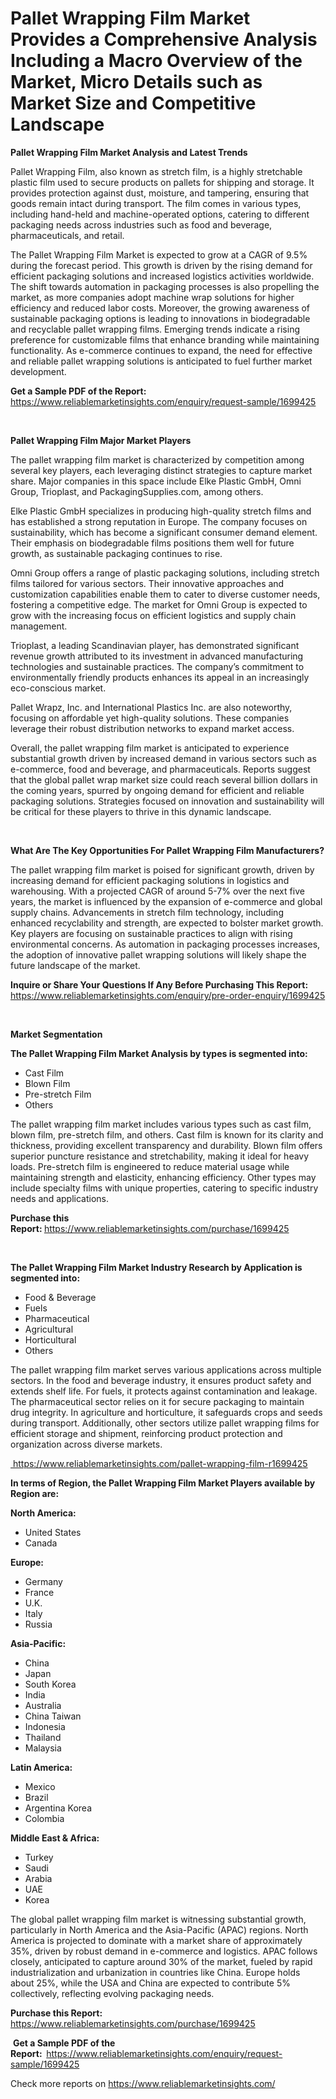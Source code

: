 <p><h1>Pallet Wrapping Film Market Provides a Comprehensive Analysis Including a Macro Overview of the Market, Micro Details such as Market Size and Competitive Landscape</h1></p><p><strong>Pallet Wrapping Film Market Analysis and Latest Trends</strong></p>
<p><p>Pallet Wrapping Film, also known as stretch film, is a highly stretchable plastic film used to secure products on pallets for shipping and storage. It provides protection against dust, moisture, and tampering, ensuring that goods remain intact during transport. The film comes in various types, including hand-held and machine-operated options, catering to different packaging needs across industries such as food and beverage, pharmaceuticals, and retail.</p><p>The Pallet Wrapping Film Market is expected to grow at a CAGR of 9.5% during the forecast period. This growth is driven by the rising demand for efficient packaging solutions and increased logistics activities worldwide. The shift towards automation in packaging processes is also propelling the market, as more companies adopt machine wrap solutions for higher efficiency and reduced labor costs. Moreover, the growing awareness of sustainable packaging options is leading to innovations in biodegradable and recyclable pallet wrapping films. Emerging trends indicate a rising preference for customizable films that enhance branding while maintaining functionality. As e-commerce continues to expand, the need for effective and reliable pallet wrapping solutions is anticipated to fuel further market development.</p></p>
<p><strong>Get a Sample PDF of the Report:&nbsp;</strong> <a href="https://www.reliablemarketinsights.com/enquiry/request-sample/1699425?utm_campaign=3493&utm_medium=2&utm_source=Github&utm_content=ia&utm_term=27032025&utm_id=pallet-wrapping-film">https://www.reliablemarketinsights.com/enquiry/request-sample/1699425</a></p>
<p>&nbsp;</p>
<p><strong>Pallet Wrapping Film Major Market Players</strong></p>
<p><p>The pallet wrapping film market is characterized by competition among several key players, each leveraging distinct strategies to capture market share. Major companies in this space include Elke Plastic GmbH, Omni Group, Trioplast, and PackagingSupplies.com, among others.</p><p>Elke Plastic GmbH specializes in producing high-quality stretch films and has established a strong reputation in Europe. The company focuses on sustainability, which has become a significant consumer demand element. Their emphasis on biodegradable films positions them well for future growth, as sustainable packaging continues to rise.</p><p>Omni Group offers a range of plastic packaging solutions, including stretch films tailored for various sectors. Their innovative approaches and customization capabilities enable them to cater to diverse customer needs, fostering a competitive edge. The market for Omni Group is expected to grow with the increasing focus on efficient logistics and supply chain management.</p><p>Trioplast, a leading Scandinavian player, has demonstrated significant revenue growth attributed to its investment in advanced manufacturing technologies and sustainable practices. The company’s commitment to environmentally friendly products enhances its appeal in an increasingly eco-conscious market.</p><p>Pallet Wrapz, Inc. and International Plastics Inc. are also noteworthy, focusing on affordable yet high-quality solutions. These companies leverage their robust distribution networks to expand market access.</p><p>Overall, the pallet wrapping film market is anticipated to experience substantial growth driven by increased demand in various sectors such as e-commerce, food and beverage, and pharmaceuticals. Reports suggest that the global pallet wrap market size could reach several billion dollars in the coming years, spurred by ongoing demand for efficient and reliable packaging solutions. Strategies focused on innovation and sustainability will be critical for these players to thrive in this dynamic landscape.</p></p>
<p>&nbsp;</p>
<p><strong>What Are The Key Opportunities For Pallet Wrapping Film Manufacturers?</strong></p>
<p><p>The pallet wrapping film market is poised for significant growth, driven by increasing demand for efficient packaging solutions in logistics and warehousing. With a projected CAGR of around 5-7% over the next five years, the market is influenced by the expansion of e-commerce and global supply chains. Advancements in stretch film technology, including enhanced recyclability and strength, are expected to bolster market growth. Key players are focusing on sustainable practices to align with rising environmental concerns. As automation in packaging processes increases, the adoption of innovative pallet wrapping solutions will likely shape the future landscape of the market.</p></p>
<p><strong>Inquire or Share Your Questions If Any Before Purchasing This Report:</strong> <a href="https://www.reliablemarketinsights.com/enquiry/pre-order-enquiry/1699425?utm_campaign=3493&utm_medium=2&utm_source=Github&utm_content=ia&utm_term=27032025&utm_id=pallet-wrapping-film">https://www.reliablemarketinsights.com/enquiry/pre-order-enquiry/1699425</a></p>
<p>&nbsp;</p>
<p><strong>Market Segmentation</strong></p>
<p><strong>The Pallet Wrapping Film Market Analysis by types is segmented into:</strong></p>
<p><ul><li>Cast Film</li><li>Blown Film</li><li>Pre-stretch Film</li><li>Others</li></ul></p>
<p><p>The pallet wrapping film market includes various types such as cast film, blown film, pre-stretch film, and others. Cast film is known for its clarity and thickness, providing excellent transparency and durability. Blown film offers superior puncture resistance and stretchability, making it ideal for heavy loads. Pre-stretch film is engineered to reduce material usage while maintaining strength and elasticity, enhancing efficiency. Other types may include specialty films with unique properties, catering to specific industry needs and applications.</p></p>
<p><strong>Purchase this Report:&nbsp;</strong><a href="https://www.reliablemarketinsights.com/purchase/1699425?utm_campaign=3493&utm_medium=2&utm_source=Github&utm_content=ia&utm_term=27032025&utm_id=pallet-wrapping-film">https://www.reliablemarketinsights.com/purchase/1699425</a></p>
<p>&nbsp;</p>
<p><strong>The Pallet Wrapping Film Market Industry Research by Application is segmented into:</strong></p>
<p><ul><li>Food & Beverage</li><li>Fuels</li><li>Pharmaceutical</li><li>Agricultural</li><li>Horticultural</li><li>Others</li></ul></p>
<p><p>The pallet wrapping film market serves various applications across multiple sectors. In the food and beverage industry, it ensures product safety and extends shelf life. For fuels, it protects against contamination and leakage. The pharmaceutical sector relies on it for secure packaging to maintain drug integrity. In agriculture and horticulture, it safeguards crops and seeds during transport. Additionally, other sectors utilize pallet wrapping films for efficient storage and shipment, reinforcing product protection and organization across diverse markets.</p></p>
<p><a href="https://www.reliablemarketinsights.com/pallet-wrapping-film-r1699425?utm_campaign=3493&utm_medium=2&utm_source=Github&utm_content=ia&utm_term=27032025&utm_id=pallet-wrapping-film">&nbsp;https://www.reliablemarketinsights.com/pallet-wrapping-film-r1699425</a></p>
<p><strong>In terms of Region, the Pallet Wrapping Film Market Players available by Region are:</strong></p>
<p>
    <p> <strong> North America: </strong>
        <ul>
            <li>United States</li>
            <li>Canada</li>
        </ul>
        </p> 
    <p> <strong> Europe: </strong>
        <ul>
            <li>Germany</li>
            <li>France</li>
            <li>U.K.</li>
            <li>Italy</li>
            <li>Russia</li>
        </ul>
        </p> 
    <p> <strong> Asia-Pacific: </strong>
        <ul>
            <li>China</li>
            <li>Japan</li>
            <li>South Korea</li>
            <li>India</li>
            <li>Australia</li>
            <li>China Taiwan</li>
            <li>Indonesia</li>
            <li>Thailand</li>
            <li>Malaysia</li>
        </ul>
        </p> 
    <p> <strong> Latin America: </strong>
        <ul>
            <li>Mexico</li>
            <li>Brazil</li>
            <li>Argentina Korea</li>
            <li>Colombia</li>
        </ul>
        </p> 
    <p> <strong> Middle East & Africa: </strong>
        <ul>
            <li>Turkey</li>
            <li>Saudi</li>
            <li>Arabia</li>
            <li>UAE</li>
            <li>Korea</li>
        </ul>
    </p>
    </p>
<p><p>The global pallet wrapping film market is witnessing substantial growth, particularly in North America and the Asia-Pacific (APAC) regions. North America is projected to dominate with a market share of approximately 35%, driven by robust demand in e-commerce and logistics. APAC follows closely, anticipated to capture around 30% of the market, fueled by rapid industrialization and urbanization in countries like China. Europe holds about 25%, while the USA and China are expected to contribute 5% collectively, reflecting evolving packaging needs.</p></p>
<p><strong>Purchase this Report: </strong><a href="https://www.reliablemarketinsights.com/purchase/1699425?utm_campaign=3493&utm_medium=2&utm_source=Github&utm_content=ia&utm_term=27032025&utm_id=pallet-wrapping-film">https://www.reliablemarketinsights.com/purchase/1699425</a></p>
<p>&nbsp;<strong>Get a Sample PDF of the Report:&nbsp;&nbsp;</strong><a href="https://www.reliablemarketinsights.com/enquiry/request-sample/1699425?utm_campaign=3493&utm_medium=2&utm_source=Github&utm_content=ia&utm_term=27032025&utm_id=pallet-wrapping-film">https://www.reliablemarketinsights.com/enquiry/request-sample/1699425</a></p>
<p><strong></strong></p>
<p>Check more reports on <a href="https://www.reliablemarketinsights.com/?utm_campaign=3493&utm_medium=2&utm_source=Github&utm_content=ia&utm_term=27032025&utm_id=pallet-wrapping-film">https://www.reliablemarketinsights.com/</a></p>